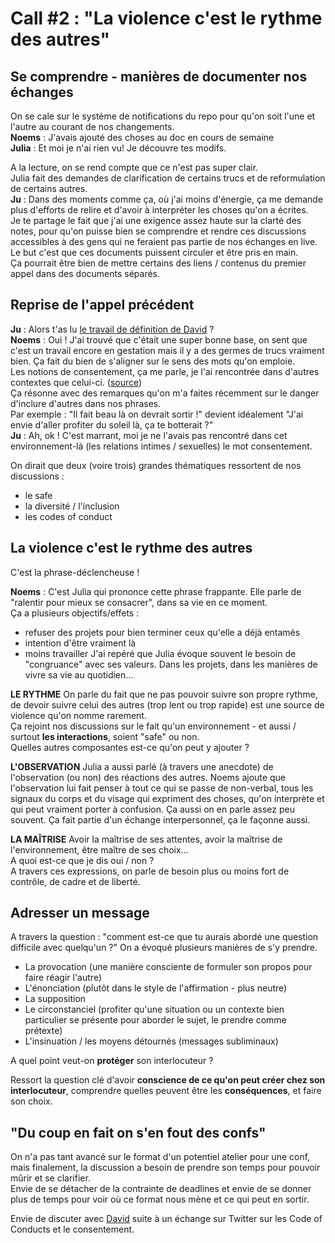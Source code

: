 # Call #2 : "La violence c'est le rythme des autres"

## Se comprendre - manières de documenter nos échanges

On se cale sur le système de notifications du repo pour qu'on soit l'une et l'autre au courant de nos changements.  
  **Noems** : J'avais ajouté des choses au doc en cours de semaine  
  **Julia** : Et moi je n'ai rien vu! Je découvre tes modifs.

A la lecture, on se rend compte que ce n'est pas super clair.  
Julia fait des demandes de clarification de certains trucs et de reformulation de certains autres.  
  **Ju** : Dans des moments comme ça, où j'ai moins d'énergie, ça me demande plus d'efforts de relire et d'avoir à interpréter les choses qu'on a écrites.  
  Je te partage le fait que j'ai une exigence assez haute sur la clarté des notes, pour qu'on puisse bien se comprendre et rendre ces discussions accessibles à des gens qui ne feraient pas partie de nos échanges en live.  
  Le but c'est que ces documents puissent circuler et être pris en main.  
  Ça pourrait être bien de mettre certains des liens / contenus du premier appel dans des documents séparés.

## Reprise de l'appel précédent

  **Ju** : Alors t'as lu [le travail de définition de David](https://github.com/DavidBruant/interactions-humaines-saines-utiles-long-terme) ?  
  **Noems** : Oui ! J'ai trouvé que c'était une super bonne base, on sent que c'est un travail encore en gestation mais il y a des germes de trucs vraiment bien. Ça fait du bien de s'aligner sur le sens des mots qu'on emploie.  
  Les notions de consentement, ça me parle, je l'ai rencontrée dans d'autres contextes que celui-ci. ([source](https://www.youtube.com/watch?v=oQbei5JGiT8))  
  Ça résonne avec des remarques qu'on m'a faites récemment sur le danger d'inclure d'autres dans nos phrases.   
  Par exemple : "Il fait beau là on devrait sortir !" devient idéalement "J'ai envie d'aller profiter du soleil là, ça te botterait ?"  
  **Ju** : Ah, ok ! C'est marrant, moi je ne l'avais pas rencontré dans cet environnement-là (les relations intimes / sexuelles) le mot consentement.

On dirait que deux (voire trois) grandes thématiques ressortent de nos discussions : 
- le safe
- la diversité / l'inclusion
- les codes of conduct

## La violence c'est le rythme des autres
C'est la phrase-déclencheuse !

  **Noems** : C'est Julia qui prononce cette phrase frappante. Elle parle de "ralentir pour mieux se consacrer", dans sa vie en ce moment.  
  Ça a plusieurs objectifs/effets :
  - refuser des projets pour bien terminer ceux qu'elle a déjà entamés
  - intention d'être vraiment là
  - moins travailler
  J'ai repéré que Julia évoque souvent le besoin de "congruance" avec ses valeurs. Dans les projets, dans les manières de vivre sa vie au quotidien...  
  
  **LE RYTHME**
  On parle du fait que ne pas pouvoir suivre son propre rythme, de devoir suivre celui des autres (trop lent ou trop rapide) est une source de violence qu'on nomme rarement.  
  Ça rejoint nos discussions sur le fait qu'un environnement - et aussi / surtout **les interactions**, soient "safe" ou non.  
  Quelles autres composantes est-ce qu'on peut y ajouter ?  
  
  **L'OBSERVATION**
  Julia a aussi parlé (à travers une anecdote) de l'observation (ou non) des réactions des autres.
  Noems ajoute que l'observation lui fait penser à tout ce qui se passe de non-verbal, tous les signaux du corps et du visage qui expriment des choses, qu'on interprète et qui peut vraiment porter à confusion. Ça aussi on en parle assez peu souvent. Ça fait partie d'un échange interpersonnel, ça le façonne aussi.  

  **LA MAÎTRISE**
  Avoir la maîtrise de ses attentes, avoir la maîtrise de l'environnement, être maître de ses choix...  
  A quoi est-ce que je dis oui / non ?  
  A travers ces expressions, on parle de besoin plus ou moins fort de contrôle, de cadre et de liberté. 
  
## Adresser un message
A travers la question : "comment est-ce que tu aurais abordé une question difficile avec quelqu'un ?" 
On a évoqué plusieurs manières de s'y prendre.
- La provocation (une manière consciente de formuler son propos pour faire réagir l'autre)
- L'énonciation (plutôt dans le style de l'affirmation - plus neutre)
- La supposition
- Le circonstanciel (profiter qu'une situation ou un contexte bien particulier se présente pour aborder le sujet, le prendre comme prétexte)
- L'insinuation / les moyens détournés (messages subliminaux)

A quel point veut-on **protéger** son interlocuteur ?

Ressort la question clé d'avoir **conscience de ce qu'on peut créer chez son interlocuteur**, comprendre quelles peuvent être les **conséquences**, et faire son choix.  

## "Du coup en fait on s'en fout des confs"
On n'a pas tant avancé sur le format d'un potentiel atelier pour une conf, mais finalement, la discussion a besoin de prendre son temps pour pouvoir mûrir et se clarifier.  
Envie de se détacher de la contrainte de deadlines et envie de se donner plus de temps pour voir où ce format nous mène et ce qui peut en sortir.  

Envie de discuter avec [David](https://github.com/DavidBruant/interactions-humaines-saines-utiles-long-terme) suite à un échange sur Twitter sur les Code of Conducts et le consentement.

  
  
